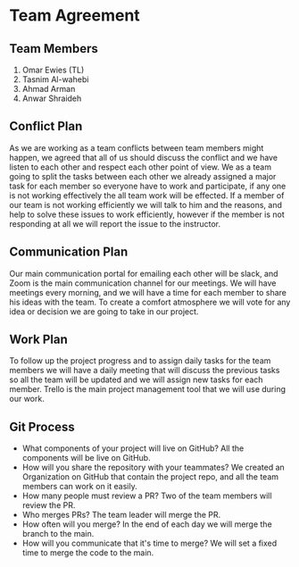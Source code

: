 # Team Agreement
## Team Members
1. Omar Ewies (TL)
2. Tasnim Al-wahebi
3. Ahmad Arman
4. Anwar Shraideh
## Conflict Plan
As we are working as a team conflicts between team members might happen, we agreed that all of us should discuss the conflict and we have listen to each other and respect each other point of view.
We as a team going to split the tasks between each other we already assigned a major task for each member so everyone have to work and participate, if any one is not working effectively the all team work will be effected.
If a member of our team is not working efficiently we will talk to him and the reasons, and help to solve these issues to work efficiently, however if the member is not responding at all we will report the issue to the instructor.
## Communication Plan
Our main communication portal for emailing each other will be slack, and Zoom is the main communication channel for our meetings.
We will have meetings every morning, and we will have a time for each member to share his ideas with the team.
To create a comfort atmosphere we will vote for any idea or decision we are going to take in our project.
## Work Plan
To follow up the project progress and to assign daily tasks for the team members we will have a daily meeting that will discuss the previous tasks so all the team will be updated and we will assign new tasks for each member. 
Trello is the main project management tool that we will use during our work.
## Git Process
* What components of your project will live on GitHub?
All the components will be live on GitHub. 
* How will you share the repository with your teammates?
We created an Organization on GitHub that contain the project repo, and all the team members can work on it easily.
* How many people must review a PR?
Two of the team members will review the PR.
* Who merges PRs?
The team leader will merge the PR.
* How often will you merge?
In the end of each day we will merge the branch to the main.
* How will you communicate that it's time to merge?
We will set a fixed time to merge the code to the main.